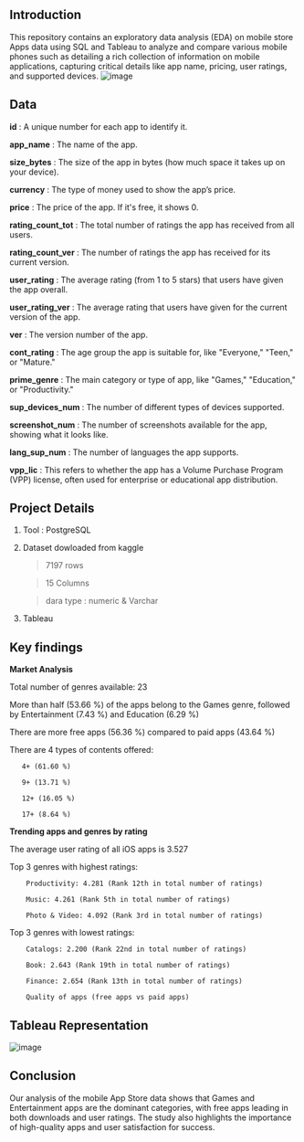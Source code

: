 ## **Introduction** ##
This repository contains an exploratory data analysis (EDA) on mobile store Apps data using SQL and Tableau to analyze  and compare various mobile phones such as detailing  a rich collection of information on mobile applications, capturing critical details like app name, pricing, user ratings, and supported devices.
![image](https://github.com/user-attachments/assets/e7084a62-de20-4953-998c-3f6c8b7cba55)

## **Data** ##

**id** : A unique number for each app to identify it.

**app_name** : The name of the app.

**size_bytes** : The size of the app in bytes (how much space it takes up on your device).

**currency** : The type of money used to show the app’s price.

**price** : The price of the app. If it's free, it shows 0.

**rating_count_tot** : The total number of ratings the app has received from all users.

**rating_count_ver** : The number of ratings the app has received for its current version.

**user_rating** : The average rating (from 1 to 5 stars) that users have given the app overall.


**user_rating_ver** : The average rating  that users have given for the current version of the app.


**ver** : The version number of the app.

**cont_rating** : The age group the app is suitable for, like "Everyone," "Teen," or "Mature."

**prime_genre** : The main category or type of app, like "Games," "Education," or "Productivity."

**sup_devices_num** : The number of different types of devices supported.

**screenshot_num** : The number of screenshots available for the app, showing what it looks like.

**lang_sup_num** : The number of languages the app supports.

**vpp_lic** : This refers to whether the app has a Volume Purchase Program (VPP) license, often used for enterprise or educational app distribution.

## **Project Details** ##

1. Tool : PostgreSQL
 
2. Dataset dowloaded from kaggle

   > 7197 rows
   
   > 15 Columns
   
   > dara type : numeric & Varchar
   
3. Tableau

## **Key findings** ##

 **Market Analysis**

Total number of genres available: 23

More than half (53.66 %) of the apps belong to the Games genre, followed by Entertainment (7.43 %) and Education (6.29 %)

There are more free apps (56.36 %) compared to paid apps (43.64 %)


There are 4 types of contents offered:

       4+ (61.60 %)
      
       9+ (13.71 %)
      
       12+ (16.05 %)
      
       17+ (8.64 %)
      
**Trending apps and genres by rating**

The average user rating of all iOS apps is 3.527

Top 3 genres with highest ratings:

        Productivity: 4.281 (Rank 12th in total number of ratings)
        
        Music: 4.261 (Rank 5th in total number of ratings)
        
        Photo & Video: 4.092 (Rank 3rd in total number of ratings)

Top 3 genres with lowest ratings:

        Catalogs: 2.200 (Rank 22nd in total number of ratings)
        
        Book: 2.643 (Rank 19th in total number of ratings)
        
        Finance: 2.654 (Rank 13th in total number of ratings)
        
        Quality of apps (free apps vs paid apps)

## **Tableau Representation** ##
![image](https://github.com/user-attachments/assets/175ba1af-6f32-46c7-80d6-ad8ba7fc8159)

## **Conclusion** ##
Our analysis of the mobile App Store data  shows that Games and Entertainment apps are the dominant categories, with free apps leading in both downloads and user ratings. The study also highlights the importance of high-quality apps and user satisfaction for success.
